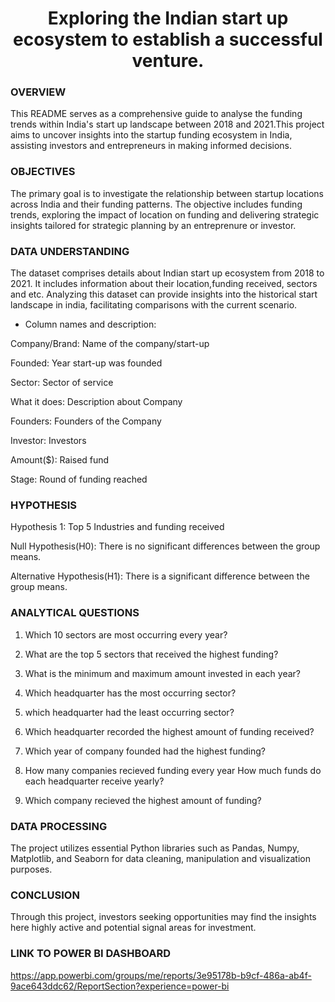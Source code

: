 <h1 align="center"> Exploring the Indian start up ecosystem to establish a successful venture.

### OVERVIEW
This README serves as a comprehensive guide to analyse the funding trends within India's start up landscape between 2018 and 2021.This project aims to uncover insights into the startup funding ecosystem in India, assisting investors and entrepreneurs in making informed decisions.

### OBJECTIVES
The primary goal is to investigate the relationship between startup locations across India and their funding patterns. The objective includes funding trends, exploring the impact of location on funding and delivering strategic insights tailored for strategic planning by an entreprenure or investor. 

### DATA UNDERSTANDING

The dataset comprises details about Indian start up ecosystem from 2018 to 2021. It includes information about their location,funding received, sectors and etc. Analyzing this dataset can provide insights into the historical start landscape in india, facilitating comparisons with the current scenario.

 
- Column names and description:

Company/Brand: Name of the company/start-up

Founded: Year start-up was founded

Sector: Sector of service

What it does: Description about Company

Founders: Founders of the Company

Investor: Investors

Amount($): Raised fund

Stage: Round of funding reached


### HYPOTHESIS
Hypothesis 1: Top 5 Industries and funding received

Null Hypothesis(H0): There is no significant differences between the group means.

Alternative Hypothesis(H1): There is a significant difference between the group means.

### ANALYTICAL QUESTIONS
1. Which 10 sectors are most occurring every year?

2. What are the top 5 sectors that received the highest funding?
 
3. What is the minimum and maximum amount invested in each year?
 
4. Which headquarter has the most occurring sector?

5. which headquarter had the least occurring sector?

6. Which headquarter recorded the highest amount of funding received? 

7. Which year of company founded had the highest funding?

8. How many companies recieved funding every year
How much funds do each headquarter receive yearly?

9.  Which company recieved the highest amount of funding?

### DATA PROCESSING
The project utilizes essential Python libraries such as Pandas, Numpy, Matplotlib, and Seaborn for data cleaning, manipulation and visualization purposes.

### CONCLUSION 
Through this project, investors seeking opportunities may find the insights here highly active and potential signal areas for investment.

### LINK TO POWER BI DASHBOARD
https://app.powerbi.com/groups/me/reports/3e95178b-b9cf-486a-ab4f-9ace643ddc62/ReportSection?experience=power-bi

